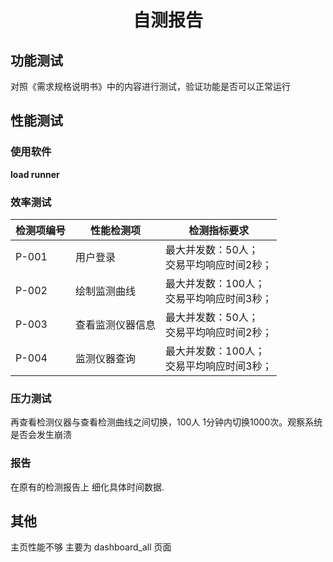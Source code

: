 # <center>自测报告</center>

## 功能测试

对照《需求规格说明书》中的内容进行测试，验证功能是否可以正常运行

## 性能测试

### 使用软件

**load runner**

### 效率测试


|检测项编号|性能检测项|检测指标要求|
|----------|----------|-----------|
|P-001|用户登录|最大并发数：50人；<br>交易平均响应时间2秒；|
|P-002|绘制监测曲线|最大并发数：100人；<br>交易平均响应时间3秒；|
|P-003|查看监测仪器信息|最大并发数：50人；<br>交易平均响应时间2秒；|
|P-004|监测仪器查询|最大并发数：100人；<br>交易平均响应时间3秒；|


### 压力测试

再查看检测仪器与查看检测曲线之间切换，100人 1分钟内切换1000次。观察系统是否会发生崩溃

### 报告

在原有的检测报告上 细化具体时间数据.

## 其他

主页性能不够 主要为 dashboard_all 页面
